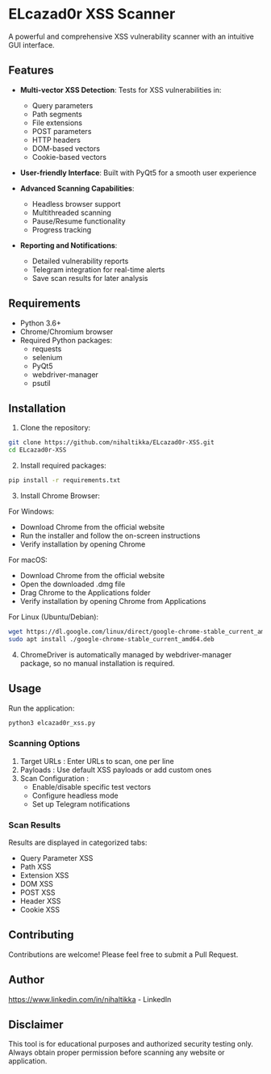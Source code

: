 # ELcazad0r XSS Scanner

A powerful and comprehensive XSS vulnerability scanner with an intuitive GUI interface.

## Features

- **Multi-vector XSS Detection**: Tests for XSS vulnerabilities in:
  - Query parameters
  - Path segments
  - File extensions
  - POST parameters
  - HTTP headers
  - DOM-based vectors
  - Cookie-based vectors

- **User-friendly Interface**: Built with PyQt5 for a smooth user experience
  
- **Advanced Scanning Capabilities**:
  - Headless browser support
  - Multithreaded scanning
  - Pause/Resume functionality
  - Progress tracking
  
- **Reporting and Notifications**:
  - Detailed vulnerability reports
  - Telegram integration for real-time alerts
  - Save scan results for later analysis

## Requirements

- Python 3.6+
- Chrome/Chromium browser
- Required Python packages:
  - requests
  - selenium
  - PyQt5
  - webdriver-manager
  - psutil

## Installation

1. Clone the repository:
```bash
git clone https://github.com/nihaltikka/ELcazad0r-XSS.git
cd ELcazad0r-XSS
```
2. Install required packages:
```bash
pip install -r requirements.txt
```
3. Install Chrome Browser:

For Windows:

- Download Chrome from the official website
- Run the installer and follow the on-screen instructions
- Verify installation by opening Chrome
  
For macOS:

- Download Chrome from the official website
- Open the downloaded .dmg file
- Drag Chrome to the Applications folder
- Verify installation by opening Chrome from Applications

For Linux (Ubuntu/Debian):
```bash
wget https://dl.google.com/linux/direct/google-chrome-stable_current_amd64.deb
sudo apt install ./google-chrome-stable_current_amd64.deb
```
4. ChromeDriver is automatically managed by webdriver-manager package, so no manual installation is required.

## Usage
Run the application:
```bash
python3 elcazad0r_xss.py
```
### Scanning Options
1. Target URLs : Enter URLs to scan, one per line
2. Payloads : Use default XSS payloads or add custom ones
3. Scan Configuration :
   - Enable/disable specific test vectors
   - Configure headless mode
   - Set up Telegram notifications

### Scan Results
Results are displayed in categorized tabs:

- Query Parameter XSS
- Path XSS
- Extension XSS
- DOM XSS
- POST XSS
- Header XSS
- Cookie XSS

## Contributing
Contributions are welcome! Please feel free to submit a Pull Request.

## Author
https://www.linkedin.com/in/nihaltikka - LinkedIn
## Disclaimer
This tool is for educational purposes and authorized security testing only. Always obtain proper permission before scanning any website or application.
